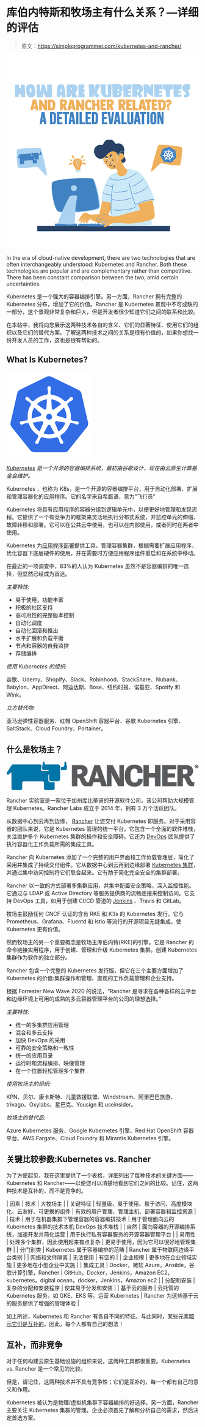 # 库伯内特斯和牧场主有什么关系？—详细的评估

> 原文：<https://simpleprogrammer.com/kubernetes-and-rancher/>

![kubernetes and rancher](img/e5f1e20617b8990c9daf70184ab163a2.png)

In the era of cloud-native development, there are two technologies that are often interchangeably understood: Kubernetes and Rancher. Both these technologies are popular and are complementary rather than competitive. There has been constant comparison between the two, amid certain uncertainties.

Kubernetes 是一个强大的容器编排引擎。另一方面，Rancher 拥有完整的 Kubernetes 分布，增加了它的价值。Rancher 是 Kubernetes 景观中不可或缺的一部分，这个景观非常复杂和巨大，但是开发者很少知道它们之间的联系和比较。

在本帖中，我将向您展示这两种技术各自的含义、它们的显著特征、使用它们的组织以及它们的替代方案。了解这两种技术之间的关系是很有价值的，如果你想找一份开发人员的工作，这也是很有帮助的。

## What Is Kubernetes?

![](img/da8de0ced7619a3969b4422500999ef2.png)

*[Kubernetes](https://en.wikipedia.org/wiki/Kubernetes) 是一个开源的容器编排系统，最初由谷歌设计，现在由云原生计算基金会维护。*

Kubernetes ，也称为 K8s，是一个开源的容器编排平台，用于自动化部署、扩展和管理容器化的应用程序。它的名字来自希腊语，意为“飞行员”

Kubernetes 将具有应用程序的容器分组到逻辑单元中，以便更好地管理和发现流程。它提供了一个有竞争力的框架来灵活地执行分布式系统，并监控单元的伸缩、故障转移和部署。它可以在公共云中使用，也可以在内部使用，或者同时在两者中使用。

Kubernetes 为[应用程序部署](https://simpleprogrammer.com/deployment-made-simple/)提供工具，管理容器集群，根据需要扩展应用程序，优化容器下底层硬件的使用，并在需要时方便应用程序组件重启和在系统中移动。

在最近的一项调查中，83%的人认为 Kubernetes 虽然不是容器编排的唯一选择，但显然已经成为首选。

*主要特性:*

*   易于使用，功能丰富
*   积极的社区支持
*   高可用性的完整版本控制
*   自动化调度
*   自动化回滚和推出
*   水平扩展和负载平衡
*   节点和容器的自我监控
*   存储编排

*使用 Kubernetes 的组织:*

谷歌、Udemy、Shopify、Slack、Robinhood、StackShare、Nubank、Babylon、AppDirect、阿迪达斯、Bose、纽约时报、诺基亚、Spotify 和 Wink。

*立方替代物:*

亚马逊弹性容器服务、红帽 OpenShift 容器平台、谷歌 Kubernetes 引擎、SaltStack、Cloud Foundry、Portainer。

## 什么是牧场主？

![](img/8a2e2f689e7eba4c37fb761e296f6124.png)

Rancher 实验室是一家位于加州库比蒂诺的开源软件公司。该公司帮助大规模管理 Kubernetes。Rancher Labs 成立于 2014 年，拥有 3 万个活跃团队。

从数据中心到云再到边缘， [Rancher](https://rancher.com/) 让您交付 Kubernetes 即服务。对于采用容器的团队来说，它是 Kubernetes 管理的统一平台。它包含一个全面的软件堆栈，关注维护多个 Kubernetes 集群的操作和安全障碍。它还为 [DevOps](https://simpleprogrammer.com/devops-trends-2020/) 团队提供了执行容器化工作负载所需的集成工具。

Rancher 向 Kubernetes 添加了一个完整的用户界面和工作负载管理层，简化了采用并集成了持续交付组件。它从数据中心到云再到边缘部署 [Kubernetes 集群](https://www.amazon.com/dp/149203391X/makithecompsi-20)，并通过集中访问控制将它们联合起来。它有助于简化完全安全的集群部署。

Rancher 以一致的方式部署多集群应用，并集中配置安全策略，深入监控性能。它通过与 LDAP 或 Active Directory 等服务提供商的流畅连接来控制访问。它支持 DevOps 工具，如用于创建 CI/CD 管道的 [Jenkins](https://www.amazon.com/dp/149203391X/B005EI8686) 、Travis 和 GitLab。

牧场主鼓励任何 CNCF 认证的含有 RKE 和 K3s 的 Kubernetes 发行。它与 Prometheus、Grafana、Fluentd 和 Istio 等流行的开源项目无缝集成，使 Kubernetes 更有价值。

然而牧场主的另一个重要概念是牧场主库伯内特(RKE)的引擎。它是 Rancher 的命令链接实用程序，用于创建、管理和升级 Kubernetes 集群。创建 Kubernetes 集群作为软件的独立部分。

Rancher 包含一个完整的 Kubernetes 发行版，但它在三个主要方面增加了 Kubernetes 的价值:集群操作和管理、直观的工作负载管理和企业支持。

根据 Forrester New Wave 2020 的说法，“Rancher 是寻求在各种各样的云平台和边缘环境上可用的成熟的多云容器管理平台的公司的理想选择。”

*主要特性:*

*   统一的多集群应用管理
*   混合和多云支持
*   加快 DevOps 的采用
*   可靠的安全策略和一致性
*   统一的应用目录
*   运行时和流程编排、映像管理
*   在一个位置轻松管理多个集群

*使用牧场主的组织:*

KPN、贝尔、康卡斯特、儿童救援联盟、Windstream、阿里巴巴旅游、trivago、Oxylabs、星巴克、Yousign 和 useinsider。

*牧场主的替代品:*

Azure Kubernetes 服务、Google Kubernetes 引擎、Red Hat OpenShift 容器平台、AWS Fargate、Cloud Foundry 和 Mirantis Kubernetes 引擎。

## 关键比较参数:Kubernetes vs. Rancher

为了方便起见，我在这里提供了一个表格，详细列出了每种技术的关键方面——Kubernetes 和 Rancher——以便您可以清楚地看到它们之间的比较。记住，这两种技术是互补的，而不是竞争的。

| 因素 | 技术 | 大牧场主 |
| 关键特征 | 轻量级、易于使用、易于访问、高度模块化、云友好、可更换的组件 | 有效的用户管理、管理主机、部署容器和监控资源 |
| 技术 | 用于在机器集群下管理容器的容器编排技术 | 用于管理面向云的 Kubernetes 集群的技术本机 DevOps 技术堆栈 |
| 自然 | 面向容器的开源编排系统，加速开发并简化运营 | 用于执行私有容器服务的开源容器管理平台 |
| 易用性 | 处理多个集群，因此使用起来有点复杂 | 更易于使用，因为它可以很好地管理集群 |
| 分门别类 | Kubernetes 属于容器编排的范畴 | Rancher 属于物联网边缘平台类别 |
| 网络和文件隔离 | 无法使用 | 有空的 |
| 企业规模 | 更多地在企业领域实施 | 更多地在小型企业中实施 |
| 集成工具 | Docker，微软 Azure，Ansible，谷歌计算引擎，Rancher | GitHub，Docker，Jenkins，Amazon EC2，kubernetes，digital ocean，docker，Jenkins，Amazon ec2 |
| 分配和安装 | 复杂的分配和安装程序 | 使其易于分发和安装 |
| 基于云的服务 | 云托管的 Kubernetes 服务，如 GKE、EKS 等。运营 Kubernetes | Rancher 为这些基于云的服务提供了增强的管理体验 |

如上所述，Kubernetes 和 Rancher 有各自不同的特征。与此同时，某些元素[暗示它们是互补的](https://www.youtube.com/watch?v=5h1TCrh_hZ0)。因此，每个人都有自己的想法！

## 互补，而非竞争

对于任何构建云原生基础设施的组织来说，这两种工具都很重要。Kubernetes vs. Rancher 是一个常见的比较。

但是，请记住，这两种技术并不具有竞争性；它们是互补的，每一个都有自己的意义和作用。

Kubernetes 被认为是物理/虚拟机集群下容器编排的好选择。另一方面，Rancher 主要关注 Kubernetes 集群的管理。企业必须首先了解和分析自己的需求，然后决定首选方案。